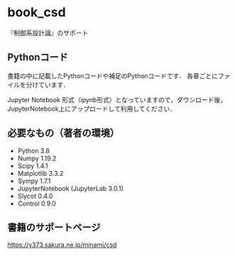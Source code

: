 # book_csd

『制御系設計論』のサポート

## Pythonコード
書籍の中に記載したPythonコードや補足のPythonコードです．
各章ごとにファイルを分けています．

Jupyter Notebook 形式（ipynb形式）となっていますので，ダウンロード後，JupyterNotebook上にアップロードして利用してください．

## 必要なもの（著者の環境）
- Python 3.8 
- Numpy 1.19.2 
- Scipy 1.4.1 
- Matplotlib 3.3.2
- Sympy 1.7.1
- JupyterNotebook (JupyterLab 3.0.1)
- Slycot 0.4.0
- Control 0.9.0 

## 書籍のサポートページ
https://y373.sakura.ne.jp/minami/csd
